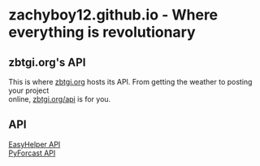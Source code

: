 # zachyboy12.github.io - Where everything is revolutionary
## zbtgi.org's API
This is where [zbtgi.org](https://zachyboy12.github.io/en/) hosts its API. From getting the weather to posting your project  
online, [zbtgi.org/api](https://zachyboy12.github.io/api/) is for you.  
## API
[EasyHelper API](https://zachyboy12.github.io/api/easyhelper)  
[PyForcast API](https://zachyboy12.github.io/api/pyforcast?about=true)  
